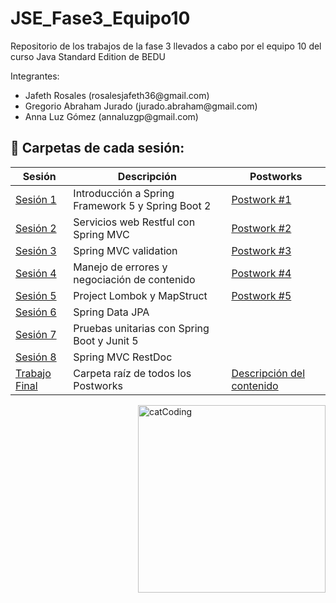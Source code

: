 # JSE_Fase3_Equipo10
Repositorio de los trabajos de la fase 3 llevados a cabo por el equipo 10 del curso Java Standard Edition de BEDU
 
Integrantes:
<ul>
  <li>Jafeth Rosales           (rosalesjafeth36@gmail.com)</li>
  <li>Gregorio Abraham Jurado  (jurado.abraham@gmail.com) </li>
  <li> Anna Luz Gómez           (annaluzgp@gmail.com)</li>
</ul>


## :bookmark_tabs: Carpetas de cada sesión:

<div align="left">

| Sesión                          | Descripción                                       | Postworks                                                     |
|---------------------------------|---------------------------------------------------|---------------------------------------------------------------|
| [Sesión 1](./Sesion1)           | Introducción a Spring Framework 5 y Spring Boot 2 | [Postwork #1](./TrabajoFinal/Sesion1)                         |
| [Sesión 2](./Sesion2)           | Servicios web Restful con Spring MVC              | [Postwork #2](./TrabajoFinal/FinalProject/Readmes/README2.md) |
| [Sesión 3](./Sesion3)           | Spring MVC validation                             | [Postwork #3](./TrabajoFinal/FinalProject/Readmes/README3.md) |
| [Sesión 4](./Sesion4)           | Manejo de errores y negociación de contenido      | [Postwork #4](./TrabajoFinal/FinalProject/Readmes/README4.md) |
| [Sesión 5](./Sesion5)           | Project Lombok y MapStruct                        | [Postwork #5](./TrabajoFinal/FinalProject/Readmes/README5.md)                                                               |
| [Sesión 6](./Sesion6)           | Spring Data JPA                                   |                                                               |
| [Sesión 7](./Sesion7)           | Pruebas unitarias con Spring Boot y Junit 5       |                                                               |
| [Sesión 8](./Sesion8)           | Spring MVC RestDoc                                |                                                               |
| [Trabajo Final](./TrabajoFinal) | Carpeta raíz de todos los Postworks               | [Descripción del contenido](./TrabajoFinal)                   |

<img align="right" src="https://media.giphy.com/media/3oKIPnAiaMCws8nOsE/giphy.gif" alt="catCoding" width="300"/>
 </div>
